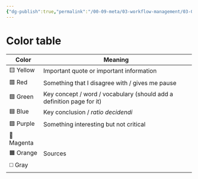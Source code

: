 ```yaml
---
{"dg-publish":true,"permalink":"/00-09-meta/03-workflow-management/03-02-zotero/zotero-annotations-key/","tags":[" #workflow/annotations"]}
---
```



# Color table

| Color      | Meaning                                                               |
| ---------- | --------------------------------------------------------------------- |
| 🟨 Yellow  | Important quote or important information                              |
| 🟥 Red     | Something that I disagree with / gives me pause                       |
| 🟩 Green   | Key concept / word / vocabulary (should add a definition page for it) | 
| 🟦 Blue    | Key conclusion / *ratio decidendi*                                    |
| 🟪 Purple  | Something interesting but not critical                                |
| 🌸 Magenta |                                                                       |
| 🟧 Orange  | Sources                                                               |
| ◻️ Gray    |                                                                       |

